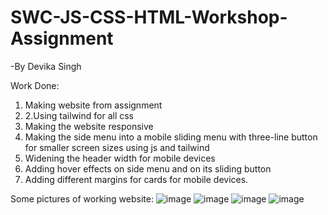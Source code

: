 # SWC-JS-CSS-HTML-Workshop-Assignment
-By Devika Singh

Work Done:
1. Making website from assignment
2. 2.Using tailwind for all css
3. Making the website responsive 
4. Making the side menu into a mobile sliding menu with three-line button for smaller screen sizes using js and tailwind
5. Widening the header width for mobile devices
6. Adding hover effects on side menu and on its sliding button
7. Adding different margins for cards for mobile devices.

Some pictures of working website:
![image](https://user-images.githubusercontent.com/95178561/177640719-fbceb497-15d9-46c1-ba83-69d9ece235c7.png)
![image](https://user-images.githubusercontent.com/95178561/177641150-ef422196-7f95-40a9-920b-034796215c8a.png)
![image](https://user-images.githubusercontent.com/95178561/177641999-da179cbd-5905-4165-8dad-23aa4f7e8f88.png)
![image](https://user-images.githubusercontent.com/95178561/177642326-94b37afe-6198-45ac-a456-920f8775aa6a.png)



